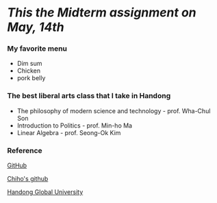 # *This the Midterm assignment on May, 14th*

### My favorite menu
  * Dim sum
  * Chicken
  * pork belly
	    
### The best liberal arts class that I take in Handong
  * The philosophy of modern science and technology - prof. Wha-Chul Son
  * Introduction to Politics - prof. Min-ho Ma
  * Linear Algebra - prof. Seong-Ok Kim
			  
### Reference 
[GitHub](http://github.com)

[Chiho's github](http://github.com/hohoU9)

[Handong Global University](http://handong.edu)
